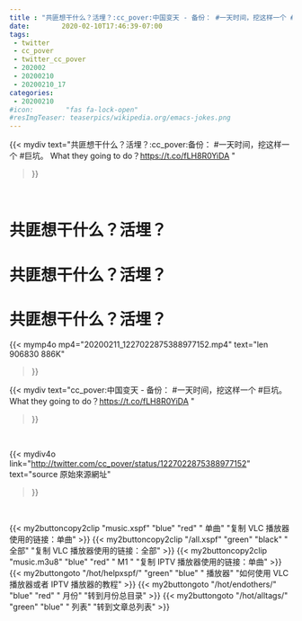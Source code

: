 ```yaml
---
title : "共匪想干什么？活埋？:cc_pover:中国变天 - 备份： #一天时间，挖这样一个 #巨坑。 What they going to do？https://t.co/fLH8R0YiDA "
date:        2020-02-10T17:46:39-07:00
tags:
 - twitter
 - cc_pover
 - twitter_cc_pover
 - 202002
 - 20200210
 - 20200210_17
categories:
 - 20200210
#icon:        "fas fa-lock-open"
#resImgTeaser: teaserpics/wikipedia.org/emacs-jokes.png
---
```


{{< mydiv text="共匪想干什么？活埋？:cc_pover:备份： #一天时间，挖这样一个 #巨坑。 What they going to do？https://t.co/fLH8R0YiDA "
>}}
<br>

# 共匪想干什么？活埋？

# 共匪想干什么？活埋？

# 共匪想干什么？活埋？

{{< mymp4o mp4="20200211_1227022875388977152.mp4"
text="len 906830    886K"
>}}


{{< mydiv text="cc_pover:中国变天 - 备份： #一天时间，挖这样一个 #巨坑。 What they going to do？https://t.co/fLH8R0YiDA "
>}}
<br>

{{< mydiv4o link="http://twitter.com/cc_pover/status/1227022875388977152"
text="source 原始來源網址"
>}}


<br>



{{< my2buttoncopy2clip "music.xspf"        "blue"   "red"    " 单曲"  "复制 VLC 播放器使用的链接：单曲" >}} {{< my2buttoncopy2clip "/all.xspf"         "green"  "black"  " 全部"  "复制 VLC 播放器使用的链接：全部" >}} {{< my2buttoncopy2clip "music.m3u8"        "blue"   "red"    " M1 "    "复制 IPTV 播放器使用的链接：单曲" >}} {{< my2buttongoto      "/hot/helpxspf/"    "green"  "blue"   " 播放器" "如何使用 VLC 播放器或者 IPTV 播放器的教程" >}} {{< my2buttongoto      "/hot/endothers/"   "blue"   "red"    " 月份"   "转到月份总目录" >}} {{< my2buttongoto      "/hot/alltags/"     "green"  "blue"   " 列表"   "转到文章总列表" >}} 
